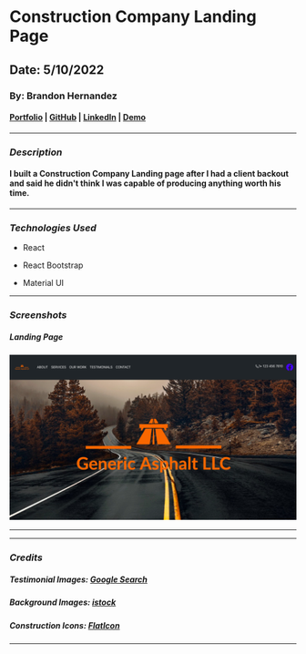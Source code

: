 # Construction Company Landing Page

## Date: 5/10/2022

### By: Brandon Hernandez

#### [Portfolio](https://portfolio-theta-plum.vercel.app/) | [GitHub](https://github.com/brandonhernandez123) | [LinkedIn](www.linkedin.com/in/brandonhdzgtz) | [Demo](https://asphalt-company-cmkm2ofr2-brandonhernandez123.vercel.app/)
***

### ***Description***
#### I built a Construction Company Landing page after I had a client backout and said he didn't think I was capable of producing anything worth his time.
***

### ***Technologies Used***
* React

* React Bootstrap
* Material UI
***



### ***Screenshots***

##### Landing Page
![Landing Page](./src/images/asphaltdemo.png)


***


***

### ***Credits***

##### Testimonial Images: [Google Search](Google.com)

##### Background Images: [istock](istockphoto.com)

##### Construction Icons: [FlatIcon](flaticon.com)
***